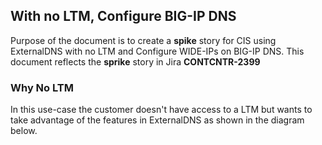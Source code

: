 ## With no LTM, Configure BIG-IP DNS

Purpose of the document is to create a **spike** story for CIS using ExternalDNS with no LTM and Configure WIDE-IPs on BIG-IP DNS. This document reflects the **sprike** story in Jira **CONTCNTR-2399**

### Why No LTM

In this use-case the customer doesn't have access to a LTM but wants to take advantage of the features in ExternalDNS as shown in the diagram below.



